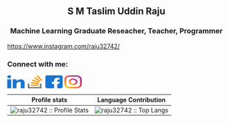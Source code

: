 <h2 align="center"> S M Taslim Uddin Raju </h2>
<h3 align="center"> Machine Learning Graduate Reseacher, Teacher, Programmer</h3>

https://www.instagram.com/raju32742/
### Connect with me:
<p align="left">
<a href="https://linkedin.com/in/raju32742/" target="blank"><img align="center" src="Social/linked-in-alt.svg" alt="dddd" height="30" width="40" /></a>
<a href="https://stackoverflow.com/users/5591214/raju" target="blank"><img align="center" src="Social/stack-overflow.svg" alt="ddd" height="30" width="40" /></a>
<a href="https://www.facebook.com/raju32742/" target="blank"><img align="center" src="Social/facebook.svg" alt="dddd" height="30" width="40" /></a>
<a href="https://instagram.com/raju32742/" target="blank"><img align="center" src="Social/instagram.svg" alt="ddd" height="30" width="40" /></a>
</p>

Profile stats              |  Language Contribution
:-------------------------:|:-------------------------:
![raju32742 :: Profile Stats](https://github-readme-stats.vercel.app/api?username=raju32742&show_icons=true&theme=radical) | ![raju32742 :: Top Langs](https://github-readme-stats.vercel.app/api/top-langs/?username=raju32742&langs_count=8&theme=dark&layout=compact&hide=html)


<!--
**raju32742/raju32742** is a ✨ _special_ ✨ repository because its `README.md` (this file) appears on your GitHub profile.

Here are some ideas to get you started:

- 🔭 I’m currently working on ...
- 🌱 I’m currently learning ...
- 👯 I’m looking to collaborate on ...
- 🤔 I’m looking for help with ...
- 💬 Ask me about ...
- 📫 How to reach me: ...
- 😄 Pronouns: ...
- ⚡ Fun fact: ...
-->


